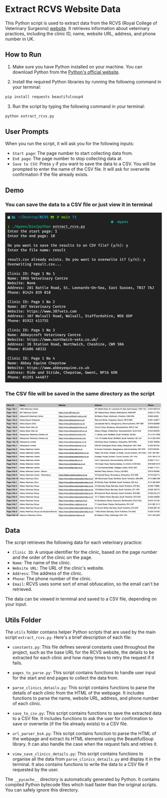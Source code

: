 # Extract RCVS Website Data

This Python script is used to extract data from the RCVS (Royal College of Veterinary Surgeons) <a href="https://findavet.rcvs.org.uk/find-a-vet-practice/?filter-choice=name&filter-keyword=&filter-searchtype=practice&filter-pss=true&p=1" target="_blank">website</a>. It retrieves information about veterinary practices, including the clinic ID, name, website URL, address, and phone number in UK.

## How to Run

1. Make sure you have Python installed on your machine. You can download Python from the <a href="https://www.python.org/downloads/" target="_blank">Python's official website</a>.

2. Install the required Python libraries by running the following command in your terminal:

```bash
pip install requests beautifulsoup4
```

3. Run the script by typing the following command in your terminal:

```bash
python extract_rcvs.py
```

## User Prompts

When you run the script, it will ask you for the following inputs:

- `Start page`: The page number to start collecting data from.
- `End page`: The page number to stop collecting data at.
- `Save to CSV`: Press `y` if you want to save the data to a CSV. You will be prompted to enter the name of the CSV file. It will ask for overwrite confirmation if the file already exists.

## Demo

### You can save the data to a CSV file or just view it in terminal

![Terminal](demo_images/terminal.png)

### The CSV file will be saved in the same directory as the script

![CSV File](demo_images/csv_demo.png)

## Data

The script retrieves the following data for each veterinary practice:

- `Clinic ID`: A unique identifier for the clinic, based on the page number and the order of the clinic on the page.
- `Name`: The name of the clinic.
- `Website URL`: The URL of the clinic's website.
- `Address`: The address of the clinic.
- `Phone`: The phone number of the clinic.
- `Email`: RCVS uses some sort of email obfuscation, so the email can't be retrieved.

The data can be viewed in terminal and saved to a CSV file, depending on your input.

## Utils Folder

The `utils` folder contains helper Python scripts that are used by the main script `extract_rcvs.py`. Here's a brief description of each file:

- `constants.py`: This file defines several constants used throughout the project, such as the base URL for the RCVS website, the details to be extracted for each clinic and how many times to retry the request if it fails.

- `pages_to_parse.py`: This script contains functions to handle user input for the start and end pages to collect the data from.

- `parse_clinics_details.py`: This script contains functions to parse the details of each clinic from the HTML of the webpage. It includes functions to parse the name, website URL, address, and phone number of each clinic.

- `save_to_csv.py`: This script contains functions to save the extracted data to a CSV file. It includes functions to ask the user for confirmation to save or overwrite (if the file already exists) to a CSV file.

- `url_parser_bs4.py`: This script contains function to parse the HTML of the webpage and extract its HTML elements using the BeautifulSoup library. It can also handle the case when the request fails and retries it.

- `view_save_clinics_details.py`: This script contains functions to organise all the data from `parse_clinics_details.py` and display it in the terminal. It also contains functions to write the data to a CSV file if requested by the user.

The `__pycache__` directory is automatically generated by Python. It contains compiled Python bytecode files which load faster than the original scripts. You can safely ignore this directory.
